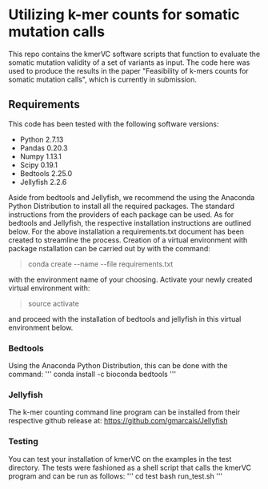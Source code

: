 # Utilizing k-mer counts for somatic mutation calls
This repo contains the kmerVC software scripts that function to evaluate the somatic mutation validity of a set of variants as input. The code here was used to produce the results in the paper "Feasibility of k-mers counts for somatic mutation calls", which is currently in submission.

## Requirements
This code has been tested with the following software versions:
* Python 2.7.13 
* Pandas 0.20.3 
* Numpy 1.13.1 
* Scipy 0.19.1 
* Bedtools 2.25.0 
* Jellyfish 2.2.6 

Aside from bedtools and Jellyfish, we recommend the using the Anaconda Python Distribution to install all the required packages. The standard instructions from the providers of each package can be used. As for bedtools and Jellyfish, the respective installation instructions are outlined below. For the above installation a requirements.txt document has been created to streamline the process. Creation of a virtual environment with package nstallation can be carried out by with the command:

> conda create --name <envname> --file requirements.txt

with the environment name <envname> of your choosing. Activate your newly created virtual environment with:

> source activate <envname>

and proceed with the installation of bedtools and jellyfish in this virtual environment below.

### Bedtools
Using the Anaconda Python Distribution, this can be done with the command:
'''
conda install -c bioconda bedtools
'''

### Jellyfish
The k-mer counting command line program can be installed from their respective github release at: https://github.com/gmarcais/Jellyfish

### Testing

You can test your installation of kmerVC on the examples in the test directory. The tests were fashioned as a shell script that calls the kmerVC program and can be run as follows:
'''
cd test
bash run_test.sh
'''
